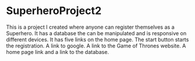# SuperheroProject2

This is a project I created where anyone can register themselves as a Superhero. It has a database the can be manipulated and is responsive on different devices. It has five links on the home page. The start button starts the registration. A link to google. A link to the Game of Thrones website. A home page link and a link to the database.
